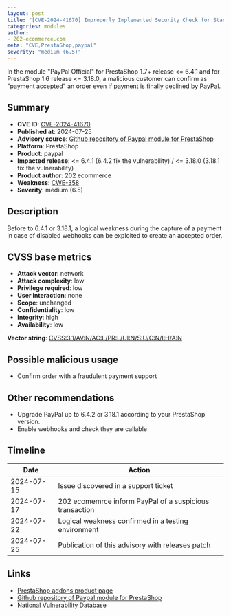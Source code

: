 ```yaml
---
layout: post
title: "[CVE-2024-41670] Improperly Implemented Security Check for Standard in PayPal Official for PrestaShop"
categories: modules
author:
- 202-ecommerce.com
meta: "CVE,PrestaShop,paypal"
severity: "medium (6.5)"
---
```


In the module "PayPal Official" for PrestaShop 1.7+ release <= 6.4.1 and for PrestaShop 1.6 release <= 3.18.0, a malicious customer can confirm as "payment accepted" an order even if payment is finally declined by PayPal.

## Summary

* **CVE ID**: [CVE-2024-41670](https://cve.mitre.org/cgi-bin/cvename.cgi?name=2024-41670)
* **Published at**: 2024-07-25
* **Advisory source**: [Github repository of Paypal module for PrestaShop](https://github.com/202ecommerce/paypal/security/advisories/GHSA-w3w3-j3mh-3354)
* **Platform**: PrestaShop
* **Product**: paypal
* **Impacted release**: <= 6.4.1 (6.4.2 fix the vulnerability) / <= 3.18.0 (3.18.1 fix the vulnerability)
* **Product author**: 202 ecommerce
* **Weakness**: [CWE-358](https://cwe.mitre.org/data/definitions/358.html)
* **Severity**: medium (6.5)

## Description

Before to 6.4.1 or 3.18.1, a logical weakness during the capture of a payment in case of disabled webhooks can be exploited to create an accepted order.


## CVSS base metrics

* **Attack vector**: network
* **Attack complexity**: low
* **Privilege required**: low
* **User interaction**: none
* **Scope**: unchanged
* **Confidentiality**: low
* **Integrity**: high
* **Availability**: low

**Vector string**: [CVSS:3.1/AV:N/AC:L/PR:L/UI:N/S:U/C:N/I:H/A:N](https://nvd.nist.gov/vuln-metrics/cvss/v3-calculator?vector=AV:N/AC:L/PR:L/UI:N/S:U/C:N/I:H/A:N)

## Possible malicious usage

* Confirm order with a fraudulent payment support


## Other recommendations

* Upgrade PayPal up to 6.4.2 or 3.18.1 according to your PrestaShop version.
* Enable webhooks and check they are callable

## Timeline

| Date       | Action     |
|------------|------------|
| 2024-07-15 | Issue discovered in a support ticket |
| 2024-07-17 | 202 ecomemrce inform PayPal of a suspicious transaction |
| 2024-07-22 | Logical weakness confirmed in a testing environment |
| 2024-07-25 | Publication of this advisory with releases patch |


## Links

* [PrestaShop addons product page](https://addons.prestashop.com/en/payment-card-wallet/1748-paypal-official.html)
* [Github repository of Paypal module for PrestaShop](https://github.com/202ecommerce/paypal/security/advisories/GHSA-w3w3-j3mh-3354)
* [National Vulnerability Database](https://nvd.nist.gov/vuln/detail/CVE-2024-41670)
